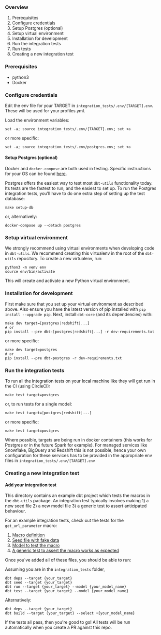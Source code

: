 ### Overview
1. Prerequisites
1. Configure credentials
1. Setup Postgres (optional)
1. Setup virtual environment
1. Installation for development
1. Run the integration tests
1. Run tests
1. Creating a new integration test

### Prerequisites
- python3
- Docker

### Configure credentials
Edit the env file for your TARGET in `integration_tests/.env/[TARGET].env`.  These will be used for your profiles.yml.

Load the environment variables:
```shell
set -a; source integration_tests/.env/[TARGET].env; set +a
```

or more specific:
```shell
set -a; source integration_tests/.env/postgres.env; set +a
```

#### Setup Postgres (optional)

Docker and `docker-compose` are both used in testing. Specific instructions for your OS can be found [here](https://docs.docker.com/get-docker/).

Postgres offers the easiest way to test most `dbt-utils` functionality today. Its tests are the fastest to run, and the easiest to set up. To run the Postgres integration tests, you'll have to do one extra step of setting up the test database:

```shell
make setup-db
```
or, alternatively:
```shell
docker-compose up --detach postgres
```

### Setup virtual environment

We strongly recommend using virtual environments when developing code in `dbt-utils`. We recommend creating this virtualenv
in the root of the `dbt-utils` repository. To create a new virtualenv, run:
```shell
python3 -m venv env
source env/bin/activate
```

This will create and activate a new Python virtual environment.

### Installation for development

First make sure that you set up your virtual environment as described above.  Also ensure you have the latest version of pip installed with `pip install --upgrade pip`. Next, install `dbt-core` (and its dependencies) with:

```shell
make dev target=[postgres|redshift|...]
# or
pip install --pre dbt-[postgres|redshift|...] -r dev-requirements.txt
```

or more specific:

```shell
make dev target=postgres
# or
pip install --pre dbt-postgres -r dev-requirements.txt
```

### Run the integration tests

To run all the integration tests on your local machine like they will get run in the CI (using CircleCI):

```shell
make test target=postgres
```

or, to run tests for a single model:
```shell
make test target=[postgres|redshift|...]
```

or more specific:

```shell
make test target=postgres
```

Where possible, targets are being run in docker containers (this works for Postgres or in the future Spark for example). For managed services like Snowflake, BigQuery and Redshift this is not possible, hence your own configuration for these services has to be provided in the appropriate env files in `integration_tests/.env/[TARGET].env`

### Creating a new integration test

#### Add your integration test
This directory contains an example dbt project which tests the macros in the `dbt-utils` package. An integration test typically involves making 1) a new seed file 2) a new model file 3) a generic test to assert anticipated behaviour.

For an example integration tests, check out the tests for the `get_url_parameter` macro:

1. [Macro definition](https://github.com/dbt-labs/dbt-utils/blob/main/macros/web/get_url_parameter.sql)
2. [Seed file with fake data](https://github.com/dbt-labs/dbt-utils/blob/main/integration_tests/data/web/data_urls.csv)
3. [Model to test the macro](https://github.com/dbt-labs/dbt-utils/blob/main/integration_tests/models/web/test_urls.sql)
4. [A generic test to assert the macro works as expected](https://github.com/dbt-labs/dbt-utils/blob/main/integration_tests/models/web/schema.yml)

Once you've added all of these files, you should be able to run:

Assuming you are in the `integration_tests` folder,
```shell
dbt deps --target {your_target}
dbt seed --target {your_target}
dbt run --target {your_target} --model {your_model_name}
dbt test --target {your_target} --model {your_model_name}
```

Alternatively:
```shell
dbt deps --target {your_target}
dbt build --target {your_target} --select +{your_model_name}
```

If the tests all pass, then you're good to go! All tests will be run automatically when you create a PR against this repo.